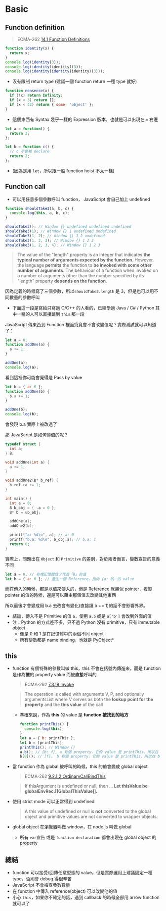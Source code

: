 # Basic

## Function definition

> ECMA-262 [14.1 Function Definitions](https://www.ecma-international.org/ecma-262/#sec-function-definitions)

```javascript
function identity(x) {
  return x;
}
console.log(identity(3));
console.log(identity(identity)(3));
console.log(identity(identity(identity)(3)));
```

- 沒有限制 return type (建議一個 function return 一種 type 就好)

```javascript
function nonsense(x) {
  if (!x) return Infinity;
  if (x < 3) return [];
  if (x < 42) return { some: 'object' };
}
```

- 這個東西有 Syntax 幾乎一樣的 Expression 版本，也就是可以出現在 `=` 右邊

```javascript
let a = function() {
  return 3;
};

let b = function c() {
  // c 不會被 declare
  return 2;
};
```

- (因為是用 `let`，所以跟一般 function hoist 不太一樣)

## Function call

- 可以用任意多個參數呼叫 function， JavaScript 會自己加上 undefined

```javascript
function shouldTake3(a, b, c) {
  console.log(this, a, b, c);
}

shouldTake3(); // Window {} undefined undefined undefined
shouldTake3(1); // Window {} 1 undefined undefined
shouldTake3(1, 2); // Window {} 1 2 undefined
shouldTake3(1, 2, 3); // Window {} 1 2 3
shouldTake3(1, 2, 3, 4); // Window {} 1 2 3
```

> The value of the "length" property is an integer that indicates **the typical number of arguments expected by the function**. However, the language **permits** the function to **be invoked with some other number of arguments**. The behaviour of a function when invoked on a number of arguments other than the number specified by its "length" property **depends on the function**.

因為定義的時候寫了三個參數，所以`shouldTake3.length` 是 3，但是也可以用不同數量的參數呼叫

- 下面這一段是寫給只寫過 C/C++ 的人看的，已經學過 Java / C# / Python 其中一種的人可以直接跳到 `this` 那一段

JavaScript 傳東西到 Function 裡面究竟會不會改變值呢？實際測試就可以知道了：

```javascript
let a = 0;
function addOne(a) {
  a += 1;
}

addOne(a);
console.log(a);
```

看到這裡你可能會覺得是 Pass by value

```javascript
let b = { a: 0 };
function addOne(b) {
  b.a += 1;
}

addOne(b);
console.log(b);
```

會發現 b.a 實際上被改過了

那 JavaScript 是如何傳值的呢？

```c
typedef struct {
  int a;
} B;

void addOne(int a) {
  a += 1;
}

void addOne2(B* b_ref) {
  b_ref->a += 1;
}

int main() {
  int a = 0;
  B b_obj = { .a = 0 };
  B* b = &b_obj;

  addOne(a);
  addOne2(b);

  printf("a: %d\n", a); // a: 0
  printf("b.a: %d\n", b_obj.a); // b.a: 1
  return 0;
}
```

實際上，問題出在 `Object` 和 `Primitive` 的差別，對於兩者而言，變數宣告的意義不同

```javascript
let a = 0; // 有塊記憶體放了代表「0」的值
let b = { a: 0 }; // 產生一個 Reference，指向 {a: 0} 的 value
```

而在傳入的時候，都是以值來傳入的，但是 Reference 就類似 pointer，複製 pointer 的值的時候，還是可以藉由那個值去改變其他東西

所以最後才會變成用 b.a 去改會有變化(直接讓 b += 1)的話不會影響外界。

- 結論，傳入不是 Primitive 的值 `a`，使用 `a.b` 或是 `a['b']` 會改到外面的值
- 注：Python 的方式差不多，只不過 Python 沒有 primitive，只有 immutable object
  - 像是 0 和 1 是在記憶體中的兩個不同 object
  - 所有變數都是 name binding，也就是 PyObject\*

## this

- function 有個特殊的參數叫做 this，this 不會在括號內傳進來，而是 function 是作為**誰**的 property value 而被**直接**呼叫的

  > ECMA-262 [7.3.18 Invoke](https://www.ecma-international.org/ecma-262/#sec-invoke)

  > The operation is called with arguments V, P, and optionally argumentsList where V serves as both the **lookup point for the property** and the **this value** of the call

  - 準確來說，作為 **this** 的 value 是 **function 被找到的地方**

    ```javascript
    function printThis() {
      console.log(this);
    }
    let a = { b: printThis };
    let b = [printThis];
    printThis(); // Window {}
    a.b(); // {b: f}, a 有個 property，它的 value 是 printThis，所以在 a 找到 printThis
    b[0](); // [f]， b 有個 property，它的 value 是 printThis，所以在 b 找到 printThis
    ```

- 當 function 作為 global 被呼叫的時候，this 的值會變成 global object

  > ECMA-262 [9.2.1.2 OrdinaryCallBindThis](https://www.ecma-international.org/ecma-262/#sec-ordinarycallbindthis)

  > If thisArgument is undefined or null, then ... **Let thisValue be globalEnvRec.[[GlobalThisValue]].**

- 使用 strict mode 可以正常得到 undefined

  > A this value of undefined or null is **not** converted to the global object and primitive values are not converted to wrapper objects.

- global object 在瀏覽器叫做 window，在 node.js 叫做 global
  - 所有 `var`宣告 或是 `function declaration` 都會出現在 global object 的 property

## 總結

- function 可以接受/回傳任意型態的 value，但是實際運用上建議固定一種 type，否則會 debug 得很辛苦
- JavaScript 不會檢查參數數量
- 在 function 中傳入 reference(object) 可以改變他的值
- 小心 `this`，如果你不確定的話，遇到 callback 的時候全部用 arrow function 就可以了
